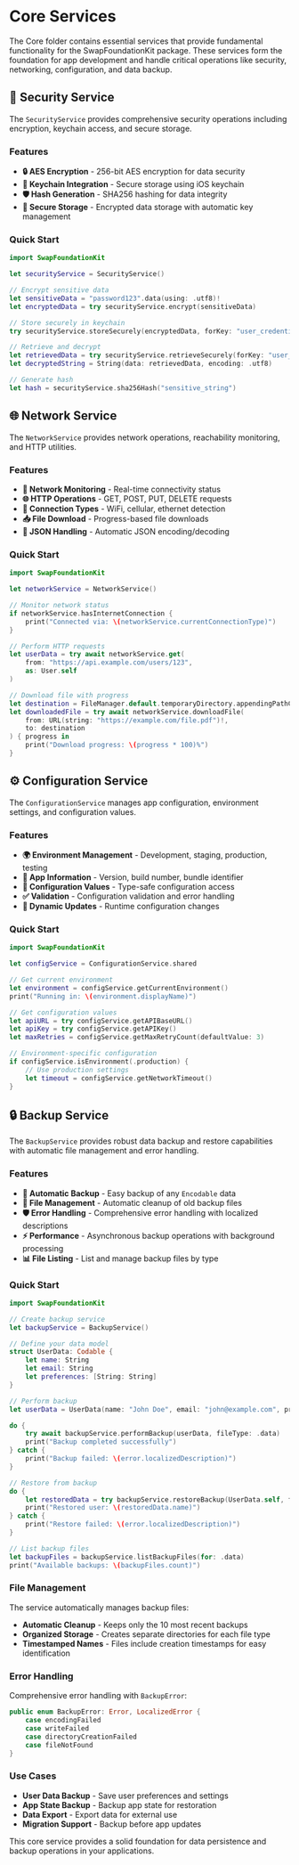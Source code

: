 # Core Services

The Core folder contains essential services that provide fundamental functionality for the SwapFoundationKit package. These services form the foundation for app development and handle critical operations like security, networking, configuration, and data backup.

## 🔐 Security Service

The `SecurityService` provides comprehensive security operations including encryption, keychain access, and secure storage.

### Features

- **🔒 AES Encryption** - 256-bit AES encryption for data security
- **🔑 Keychain Integration** - Secure storage using iOS keychain
- **🛡️ Hash Generation** - SHA256 hashing for data integrity
- **🔐 Secure Storage** - Encrypted data storage with automatic key management

### Quick Start

```swift
import SwapFoundationKit

let securityService = SecurityService()

// Encrypt sensitive data
let sensitiveData = "password123".data(using: .utf8)!
let encryptedData = try securityService.encrypt(sensitiveData)

// Store securely in keychain
try securityService.storeSecurely(encryptedData, forKey: "user_credentials")

// Retrieve and decrypt
let retrievedData = try securityService.retrieveSecurely(forKey: "user_credentials")
let decryptedString = String(data: retrievedData, encoding: .utf8)

// Generate hash
let hash = securityService.sha256Hash("sensitive_string")
```

## 🌐 Network Service

The `NetworkService` provides network operations, reachability monitoring, and HTTP utilities.

### Features

- **📡 Network Monitoring** - Real-time connectivity status
- **🌐 HTTP Operations** - GET, POST, PUT, DELETE requests
- **📱 Connection Types** - WiFi, cellular, ethernet detection
- **📥 File Download** - Progress-based file downloads
- **🔄 JSON Handling** - Automatic JSON encoding/decoding

### Quick Start

```swift
import SwapFoundationKit

let networkService = NetworkService()

// Monitor network status
if networkService.hasInternetConnection {
    print("Connected via: \(networkService.currentConnectionType)")
}

// Perform HTTP requests
let userData = try await networkService.get(
    from: "https://api.example.com/users/123",
    as: User.self
)

// Download file with progress
let destination = FileManager.default.temporaryDirectory.appendingPathComponent("file.pdf")
let downloadedFile = try await networkService.downloadFile(
    from: URL(string: "https://example.com/file.pdf")!,
    to: destination
) { progress in
    print("Download progress: \(progress * 100)%")
}
```

## ⚙️ Configuration Service

The `ConfigurationService` manages app configuration, environment settings, and configuration values.

### Features

- **🌍 Environment Management** - Development, staging, production, testing
- **📱 App Information** - Version, build number, bundle identifier
- **🔧 Configuration Values** - Type-safe configuration access
- **✅ Validation** - Configuration validation and error handling
- **🔄 Dynamic Updates** - Runtime configuration changes

### Quick Start

```swift
import SwapFoundationKit

let configService = ConfigurationService.shared

// Get current environment
let environment = configService.getCurrentEnvironment()
print("Running in: \(environment.displayName)")

// Get configuration values
let apiURL = try configService.getAPIBaseURL()
let apiKey = try configService.getAPIKey()
let maxRetries = configService.getMaxRetryCount(defaultValue: 3)

// Environment-specific configuration
if configService.isEnvironment(.production) {
    // Use production settings
    let timeout = configService.getNetworkTimeout()
}
```

## 🔒 Backup Service

The `BackupService` provides robust data backup and restore capabilities with automatic file management and error handling.

### Features

- **🔄 Automatic Backup** - Easy backup of any `Encodable` data
- **📁 File Management** - Automatic cleanup of old backup files
- **🛡️ Error Handling** - Comprehensive error handling with localized descriptions
- **⚡ Performance** - Asynchronous backup operations with background processing
- **📊 File Listing** - List and manage backup files by type

### Quick Start

```swift
import SwapFoundationKit

// Create backup service
let backupService = BackupService()

// Define your data model
struct UserData: Codable {
    let name: String
    let email: String
    let preferences: [String: String]
}

// Perform backup
let userData = UserData(name: "John Doe", email: "john@example.com", preferences: [:])

do {
    try await backupService.performBackup(userData, fileType: .data)
    print("Backup completed successfully")
} catch {
    print("Backup failed: \(error.localizedDescription)")
}

// Restore from backup
do {
    let restoredData = try backupService.restoreBackup(UserData.self, fileType: .data)
    print("Restored user: \(restoredData.name)")
} catch {
    print("Restore failed: \(error.localizedDescription)")
}

// List backup files
let backupFiles = backupService.listBackupFiles(for: .data)
print("Available backups: \(backupFiles.count)")
```

### File Management

The service automatically manages backup files:

- **Automatic Cleanup** - Keeps only the 10 most recent backups
- **Organized Storage** - Creates separate directories for each file type
- **Timestamped Names** - Files include creation timestamps for easy identification

### Error Handling

Comprehensive error handling with `BackupError`:

```swift
public enum BackupError: Error, LocalizedError {
    case encodingFailed
    case writeFailed
    case directoryCreationFailed
    case fileNotFound
}
```

### Use Cases

- **User Data Backup** - Save user preferences and settings
- **App State Backup** - Backup app state for restoration
- **Data Export** - Export data for external use
- **Migration Support** - Backup before app updates

This core service provides a solid foundation for data persistence and backup operations in your applications.
